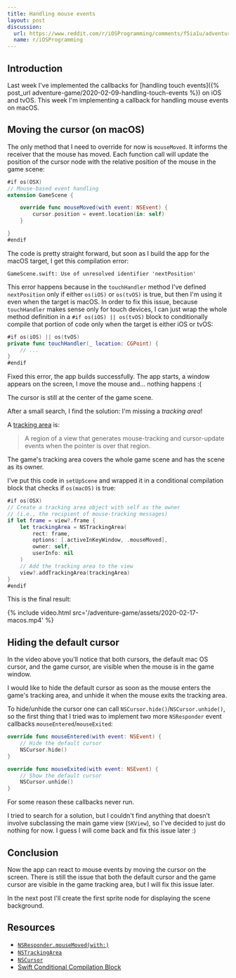 ```yaml
---
title: Handling mouse events
layout: post
discussion:
  url: https://www.reddit.com/r/iOSProgramming/comments/f5ia1u/adventure_game_development_using_spritekit/
  name: r/iOSProgramming
---
```


## Introduction

Last week I've implemented the callbacks for [handling touch events]({% post_url adventure-game/2020-02-09-handling-touch-events %}) on iOS and tvOS. This week I'm implementing a callback for handling mouse events on macOS.

## Moving the cursor (on macOS)

The only method that I need to override for now is `mouseMoved`. It informs the receiver that the mouse has moved. Each function call will update the position of the cursor node with the relative position of the mouse in the game scene:

```swift
#if os(OSX)
// Mouse-based event handling
extension GameScene {

    override func mouseMoved(with event: NSEvent) {
        cursor.position = event.location(in: self)
    }

}
#endif
```

The code is pretty straight forward, but soon as I build the app for the macOS target, I get this compilation error:

```
GameScene.swift: Use of unresolved identifier 'nextPosition'
```

This error happens because in the `touchHandler` method I've defined `nextPosition` only if either `os(iOS)` or `os(tvOS)` is true, but then I'm using it even when the target is macOS. In order to fix this issue, because `touchHandler` makes sense only for touch devices, I can just wrap the whole method definition in a `#if os(iOS) || os(tvOS)` block to conditionally compile that portion of code only when the target is either iOS or tvOS:

```swift
#if os(iOS) || os(tvOS)
private func touchHandler(_ location: CGPoint) {
    // ...
}
#endif
```

Fixed this error, the app builds successfully. The app starts, a window appears on the screen, I move the mouse and... nothing happens :(

The cursor is still at the center of the game scene.

After a small search, I find the solution: I'm missing a *tracking area*!

A [tracking area](https://developer.apple.com/documentation/appkit/nstrackingarea) is:

> A region of a view that generates mouse-tracking and cursor-update events when the pointer is over that region.

The game's tracking area covers the whole game scene and has the scene as its owner.

I've put this code in `setUpScene` and wrapped it in a conditional compilation block that checks if `os(macOS)` is true:

```swift
#if os(OSX)
// Create a tracking area object with self as the owner
// (i.e., the recipient of mouse-tracking messages)
if let frame = view?.frame {
    let trackingArea = NSTrackingArea(
        rect: frame,
        options: [.activeInKeyWindow, .mouseMoved],
        owner: self,
        userInfo: nil
    )
    // Add the tracking area to the view
    view?.addTrackingArea(trackingArea)
}
#endif
```

This is the final result:

{% include video.html src='/adventure-game/assets/2020-02-17-macos.mp4' %}

## Hiding the default cursor

In the video above you'll notice that both cursors, the default mac OS cursor, and the game cursor, are visible when the mouse is in the game window.

I would like to hide the default cursor as soon as the mouse enters the game's tracking area, and unhide it when the mouse exits the tracking area.

To hide/unhide the cursor one can call `NSCursor.hide()`/`NSCursor.unhide()`, so the first thing that I tried was to implement two more `NSResponder` event callbacks `mouseEntered`/`mouseExited`:

```swift
override func mouseEntered(with event: NSEvent) {
    // Hide the default cursor
    NSCursor.hide()
}

override func mouseExited(with event: NSEvent) {
    // Show the default cursor
    NSCursor.unhide()
}
```

For some reason these callbacks never run.

I tried to search for a solution, but I couldn't find anything that doesn't involve subclassing the main game view (`SKView`), so I've decided to just do nothing for now. I guess I will come back and fix this issue later :)

## Conclusion

Now the app can react to mouse events by moving the cursor on the screen. There is still the issue that both the default cursor and the game cursor are visible in the game tracking area, but I will fix this issue later.

In the next post I'll create the first sprite node for displaying the scene background.

## Resources

* [`NSResponder.mouseMoved(with:)`](https://developer.apple.com/documentation/appkit/nsresponder/1525114-mousemoved)
* [`NSTrackingArea`](https://developer.apple.com/documentation/appkit/nstrackingarea)
* [`NSCursor`](https://developer.apple.com/documentation/appkit/nscursor)
* [Swift Conditional Compilation Block](https://docs.swift.org/swift-book/ReferenceManual/Statements.html#grammar_compiler-control-statement)
